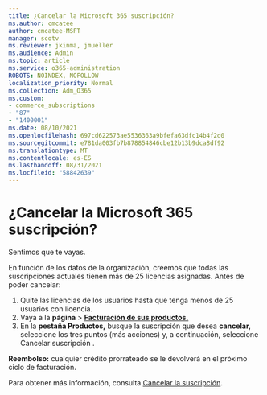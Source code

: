 ```yaml
---
title: ¿Cancelar la Microsoft 365 suscripción?
ms.author: cmcatee
author: cmcatee-MSFT
manager: scotv
ms.reviewer: jkinma, jmueller
ms.audience: Admin
ms.topic: article
ms.service: o365-administration
ROBOTS: NOINDEX, NOFOLLOW
localization_priority: Normal
ms.collection: Adm_O365
ms.custom:
- commerce_subscriptions
- "87"
- "1400001"
ms.date: 08/10/2021
ms.openlocfilehash: 697cd622573ae5536363a9bfefa63dfc14b4f2d0
ms.sourcegitcommit: e781da003fb7b878854846cbe12b13b9dca8df92
ms.translationtype: MT
ms.contentlocale: es-ES
ms.lasthandoff: 08/31/2021
ms.locfileid: "58842639"
---
```

# <a name="canceling-your-microsoft-365-subscription"></a>¿Cancelar la Microsoft 365 suscripción?

Sentimos que te vayas.
  
En función de los datos de la organización, creemos que todas las suscripciones actuales tienen más de 25 licencias asignadas. Antes de poder cancelar:

1. Quite las licencias de los usuarios hasta que tenga menos de 25 usuarios con licencia.
2. Vaya a la **página** \> **[Facturación de sus productos.](https://go.microsoft.com/fwlink/p/?linkid=842054)**
3. En la **pestaña Productos,** busque la suscripción que desea **cancelar,** seleccione los tres puntos (más acciones) y, a continuación, seleccione Cancelar suscripción .

**Reembolso:** cualquier crédito prorrateado se le devolverá en el próximo ciclo de facturación.

Para obtener más información, consulta [Cancelar la suscripción](https://docs.microsoft.com/microsoft-365/commerce/subscriptions/cancel-your-subscription).